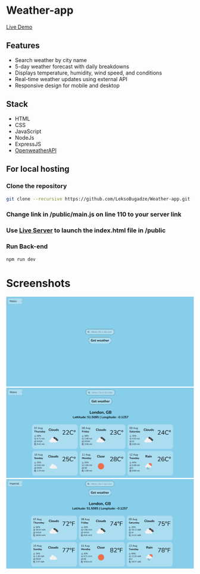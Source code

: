 # Weather-app

[Live Demo](https://findbyip.aleksandrebugadze.com)

## Features

- Search weather by city name
- 5-day weather forecast with daily breakdowns
- Displays temperature, humidity, wind speed, and conditions
- Real-time weather updates using external API
- Responsive design for mobile and desktop

## Stack

- HTML
- CSS
- JavaScript
- NodeJs
- ExpressJS
- [OpenweatherAPI](https://openweathermap.org)

## For local hosting

### Clone the repository

```bash
git clone --recursive https://github.com/LeksoBugadze/Weather-app.git
```

### Change link in /public/main.js on line 110 to your server link

### Use [Live Server](https://marketplace.visualstudio.com/items?itemName=ritwickdey.LiveServer) to launch the index.html file in /public

### Run Back-end

```bash
npm run dev
```

# Screenshots

![screenshot-1](./public/screenshot-1.png)
![screenshot-2](./public/screenshot-2.png)
![screenshot-3](./public/screenshot-3.png)
